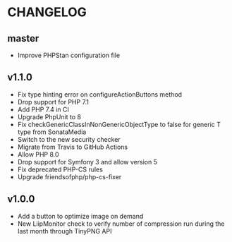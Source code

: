 CHANGELOG
=========

master
------

* Improve PHPStan configuration file

v1.1.0
------

* Fix type hinting error on configureActionButtons method
* Drop support for PHP 7.1
* Add PHP 7.4 in CI
* Upgrade PhpUnit to 8
* Fix checkGenericClassInNonGenericObjectType to false for generic T type from SonataMedia
* Switch to the new security checker
* Migrate from Travis to GitHub Actions
* Allow PHP 8.0
* Drop support for Symfony 3 and allow version 5
* Fix deprecated PHP-CS rules
* Upgrade friendsofphp/php-cs-fixer

v1.0.0
------

* Add a button to optimize image on demand
* New LiipMonitor check to verify number of compression run during the last month through TinyPNG API
